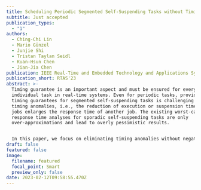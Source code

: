 ```yaml
---
title: Scheduling Periodic Segmented Self-Suspending Tasks without Timing Anomalies
subtitle: Just accepted
publication_types:
  - "1"
authors:
  - Ching-Chi Lin
  - Mario Günzel
  - Junjie Shi
  - Tristan Taylan Seidl
  - Kuan-Hsun Chen
  - Jian-Jia Chen
publication: IEEE Real-Time and Embedded Technology and Applications Symposium
publication_short: RTAS'23
abstract: >-
  Timing guarantee is an important aspect and must be ensured for every
  individual task in real-time systems. Even for periodic tasks, providing
  timing guarantees for segmented self-suspending tasks is challenging due to
  timing anomalies, i.e., the reduction of execution or suspension time of some
  jobs enlarges the response time of another job. The existing worst-case
  response time analyses for sporadic self-suspending tasks are only
  over-approximations and lead to overly pessimistic results. 


  In this paper, we focus on eliminating timing anomalies without negative impacts on the worst-case response time (WCRT) analysis when scheduling periodic tasks with segmented self-suspension behavior. We propose two treatments, segment release time enforcement and segment priority modification, and prove that both treatments eliminate timing anomalies. In our evaluation, the proposed treatments achieve higher acceptance ratios in terms of schedulability compared to state-of-the-art scheduling algorithms. We also implement the segment-level fixed-priority scheduling mechanism on RTEMS, and showcase the validity of the treatment segment priority modification.
draft: false
featured: false
image:
  filename: featured
  focal_point: Smart
  preview_only: false
date: 2023-02-12T09:58:55.470Z
---
```

